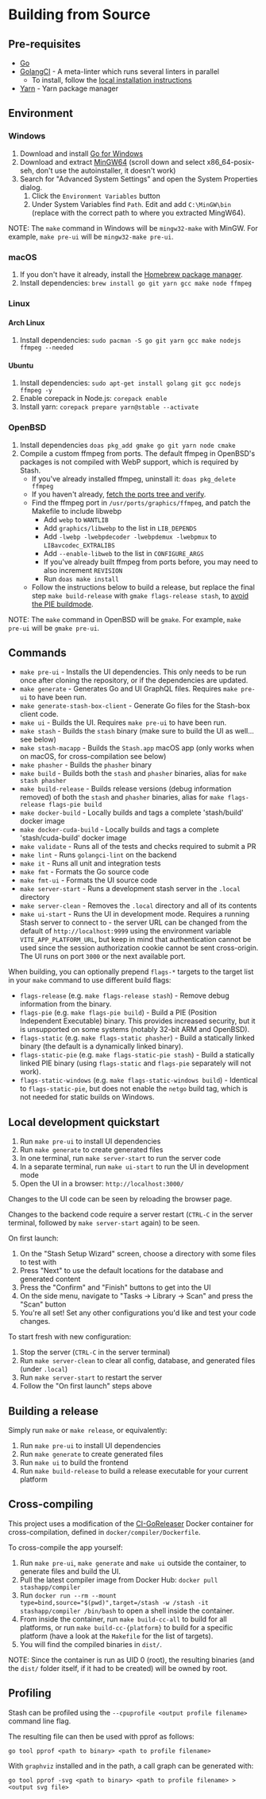 # Building from Source

## Pre-requisites

* [Go](https://golang.org/dl/)
* [GolangCI](https://golangci-lint.run/) - A meta-linter which runs several linters in parallel
  * To install, follow the [local installation instructions](https://golangci-lint.run/usage/install/#local-installation)
* [Yarn](https://yarnpkg.com/en/docs/install) - Yarn package manager

## Environment

### Windows

1. Download and install [Go for Windows](https://golang.org/dl/)
2. Download and extract [MinGW64](https://sourceforge.net/projects/mingw-w64/files/) (scroll down and select x86_64-posix-seh, don't use the autoinstaller, it doesn't work)
3. Search for "Advanced System Settings" and open the System Properties dialog.
    1. Click the `Environment Variables` button
    2. Under System Variables find `Path`. Edit and add `C:\MinGW\bin` (replace with the correct path to where you extracted MingW64).

NOTE: The `make` command in Windows will be `mingw32-make` with MinGW. For example, `make pre-ui` will be `mingw32-make pre-ui`.

### macOS

1. If you don't have it already, install the [Homebrew package manager](https://brew.sh).
2. Install dependencies: `brew install go git yarn gcc make node ffmpeg`

### Linux

#### Arch Linux

1. Install dependencies: `sudo pacman -S go git yarn gcc make nodejs ffmpeg --needed`

#### Ubuntu

1. Install dependencies: `sudo apt-get install golang git gcc nodejs ffmpeg -y`
2. Enable corepack in Node.js: `corepack enable`
3. Install yarn: `corepack prepare yarn@stable --activate`

### OpenBSD

1. Install dependencies `doas pkg_add gmake go git yarn node cmake`
2. Compile a custom ffmpeg from ports. The default ffmpeg in OpenBSD's packages is not compiled with WebP support, which is required by Stash.
   - If you've already installed ffmpeg, uninstall it: `doas pkg_delete ffmpeg`
   - If you haven't already, [fetch the ports tree and verify](https://www.openbsd.org/faq/ports/ports.html#PortsFetch).
   - Find the ffmpeg port in `/usr/ports/graphics/ffmpeg`, and patch the Makefile to include libwebp
     - Add `webp` to `WANTLIB`
     - Add `graphics/libwebp` to the list in `LIB_DEPENDS`
     - Add `-lwebp -lwebpdecoder -lwebpdemux -lwebpmux` to `LIBavcodec_EXTRALIBS`
     - Add `--enable-libweb` to the list in `CONFIGURE_ARGS`
     - If you've already built ffmpeg from ports before, you may need to also increment `REVISION`
     - Run `doas make install`
   - Follow the instructions below to build a release, but replace the final step `make build-release` with `gmake flags-release stash`, to [avoid the PIE buildmode](https://github.com/golang/go/issues/59866).

NOTE: The `make` command in OpenBSD will be `gmake`. For example, `make pre-ui` will be `gmake pre-ui`.

## Commands

* `make pre-ui` - Installs the UI dependencies. This only needs to be run once after cloning the repository, or if the dependencies are updated.
* `make generate` - Generates Go and UI GraphQL files. Requires `make pre-ui` to have been run.
* `make generate-stash-box-client` - Generate Go files for the Stash-box client code.
* `make ui` - Builds the UI. Requires `make pre-ui` to have been run.
* `make stash` - Builds the `stash` binary (make sure to build the UI as well... see below)
* `make stash-macapp` - Builds the `Stash.app` macOS app (only works when on macOS, for cross-compilation see below)
* `make phasher` - Builds the `phasher` binary
* `make build` - Builds both the `stash` and `phasher` binaries, alias for `make stash phasher`
* `make build-release` - Builds release versions (debug information removed) of both the `stash` and `phasher` binaries, alias for `make flags-release flags-pie build`
* `make docker-build` - Locally builds and tags a complete 'stash/build' docker image
* `make docker-cuda-build` - Locally builds and tags a complete 'stash/cuda-build' docker image
* `make validate` - Runs all of the tests and checks required to submit a PR
* `make lint` - Runs `golangci-lint` on the backend
* `make it` - Runs all unit and integration tests
* `make fmt` - Formats the Go source code
* `make fmt-ui` - Formats the UI source code
* `make server-start` - Runs a development stash server in the `.local` directory
* `make server-clean` - Removes the `.local` directory and all of its contents
* `make ui-start` - Runs the UI in development mode. Requires a running Stash server to connect to - the server URL can be changed from the default of `http://localhost:9999` using the environment variable `VITE_APP_PLATFORM_URL`, but keep in mind that authentication cannot be used since the session authorization cookie cannot be sent cross-origin. The UI runs on port `3000` or the next available port.

When building, you can optionally prepend `flags-*` targets to the target list in your `make` command to use different build flags:

* `flags-release` (e.g. `make flags-release stash`) - Remove debug information from the binary.
* `flags-pie` (e.g. `make flags-pie build`) - Build a PIE (Position Independent Executable) binary. This provides increased security, but it is unsupported on some systems (notably 32-bit ARM and OpenBSD).
* `flags-static` (e.g. `make flags-static phasher`) - Build a statically linked binary (the default is a dynamically linked binary).
* `flags-static-pie` (e.g. `make flags-static-pie stash`) - Build a statically linked PIE binary (using `flags-static` and `flags-pie` separately will not work).
* `flags-static-windows` (e.g. `make flags-static-windows build`) - Identical to `flags-static-pie`, but does not enable the `netgo` build tag, which is not needed for static builds on Windows.

## Local development quickstart

1. Run `make pre-ui` to install UI dependencies
2. Run `make generate` to create generated files
3. In one terminal, run `make server-start` to run the server code
4. In a separate terminal, run `make ui-start` to run the UI in development mode
5. Open the UI in a browser: `http://localhost:3000/`

Changes to the UI code can be seen by reloading the browser page.

Changes to the backend code require a server restart (`CTRL-C` in the server terminal, followed by `make server-start` again) to be seen.

On first launch:

1. On the "Stash Setup Wizard" screen, choose a directory with some files to test with
2. Press "Next" to use the default locations for the database and generated content
3. Press the "Confirm" and "Finish" buttons to get into the UI
4. On the side menu, navigate to "Tasks -> Library -> Scan" and press the "Scan" button
5. You're all set! Set any other configurations you'd like and test your code changes.

To start fresh with new configuration:

1. Stop the server (`CTRL-C` in the server terminal)
2. Run `make server-clean` to clear all config, database, and generated files (under `.local`)
3. Run `make server-start` to restart the server
4. Follow the "On first launch" steps above

## Building a release

Simply run `make` or `make release`, or equivalently:

1. Run `make pre-ui` to install UI dependencies
2. Run `make generate` to create generated files
3. Run `make ui` to build the frontend
4. Run `make build-release` to build a release executable for your current platform

## Cross-compiling

This project uses a modification of the [CI-GoReleaser](https://github.com/bep/dockerfiles/tree/master/ci-goreleaser) Docker container for cross-compilation, defined in `docker/compiler/Dockerfile`.

To cross-compile the app yourself:

1. Run `make pre-ui`, `make generate` and `make ui` outside the container, to generate files and build the UI.
2. Pull the latest compiler image from Docker Hub: `docker pull stashapp/compiler`
3. Run `docker run --rm --mount type=bind,source="$(pwd)",target=/stash -w /stash -it stashapp/compiler /bin/bash` to open a shell inside the container.
4. From inside the container, run `make build-cc-all` to build for all platforms, or run `make build-cc-{platform}` to build for a specific platform (have a look at the `Makefile` for the list of targets).
5. You will find the compiled binaries in `dist/`.

NOTE: Since the container is run as UID 0 (root), the resulting binaries (and the `dist/` folder itself, if it had to be created) will be owned by root.

## Profiling

Stash can be profiled using the `--cpuprofile <output profile filename>` command line flag.

The resulting file can then be used with pprof as follows:

`go tool pprof <path to binary> <path to profile filename>`

With `graphviz` installed and in the path, a call graph can be generated with:

`go tool pprof -svg <path to binary> <path to profile filename> > <output svg file>`
